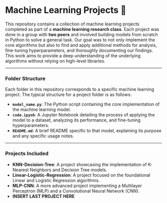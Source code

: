 
# Machine Learning Projects 🤖

This repository contains a collection of machine learning projects completed as part of a **machine learning research class**. Each project was done in a group with **two peers** and involved building models from scratch in Python to solve a general task. Our goal was to not only implement the core algorithms but also to find and apply additional methods for analysis, fine-tuning hyperparameters, and thoroughly documenting our findings. This work aims to provide a deep understanding of the underlying algorithms without relying on high-level libraries.

---

### Folder Structure
Each folder in this repository corresponds to a specific machine learning project. The typical structure for a project folder is as follows:

* **`model_name.py`**: The Python script containing the core implementation of the machine learning model.
* **`code.ipynb`**: A Jupyter Notebook detailing the process of applying the model to a dataset, analyzing its performance, and fine-tuning hyperparameters.
* **`README.md`**: A brief README specific to that model, explaining its purpose and any specific usage notes.

---

### Projects Included
* **KNN-Decision-Tree**: A project showcasing the implementation of K-Nearest Neighbors and Decision Tree models.
* **Linear-Logistic-Regression**: A project focused on the foundational Linear and Logistic Regression algorithms.
* **MLP-CNN**: A more advanced project implementing a Multilayer Perceptron (MLP) and a Convolutional Neural Network (CNN).
* **INSERT LAST PROJECT HERE**
